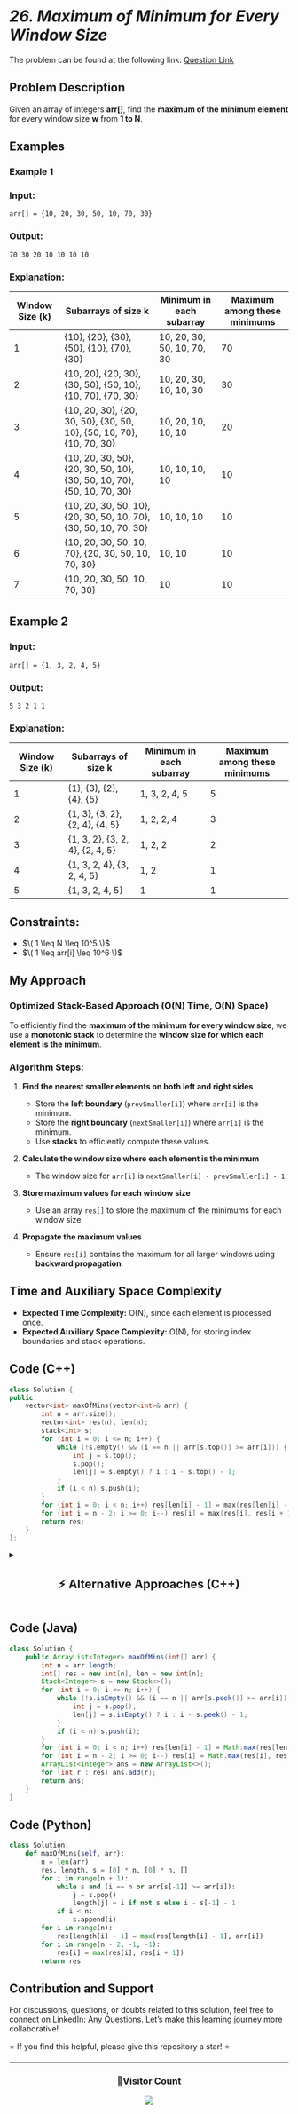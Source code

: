 # *26. Maximum of Minimum for Every Window Size*  

The problem can be found at the following link: [Question Link](https://www.geeksforgeeks.org/problems/maximum-of-minimum-for-every-window-size/1)  

## **Problem Description**  

Given an array of integers **arr[]**, find the **maximum of the minimum element** for every window size **w** from **1 to N**.  

## **Examples** 

### **Example 1**  

### **Input:**  
```
arr[] = {10, 20, 30, 50, 10, 70, 30}
```
### **Output:**  
```
70 30 20 10 10 10 10
```
### **Explanation:**  

| **Window Size (k)** | **Subarrays of size k** | **Minimum in each subarray** | **Maximum among these minimums** |
|---------------------|-------------------------|-----------------------------|----------------------------------|
| 1 | {10}, {20}, {30}, {50}, {10}, {70}, {30} | 10, 20, 30, 50, 10, 70, 30 | 70 |
| 2 | {10, 20}, {20, 30}, {30, 50}, {50, 10}, {10, 70}, {70, 30} | 10, 20, 30, 10, 10, 30 | 30 |
| 3 | {10, 20, 30}, {20, 30, 50}, {30, 50, 10}, {50, 10, 70}, {10, 70, 30} | 10, 20, 10, 10, 10 | 20 |
| 4 | {10, 20, 30, 50}, {20, 30, 50, 10}, {30, 50, 10, 70}, {50, 10, 70, 30} | 10, 10, 10, 10 | 10 |
| 5 | {10, 20, 30, 50, 10}, {20, 30, 50, 10, 70}, {30, 50, 10, 70, 30} | 10, 10, 10 | 10 |
| 6 | {10, 20, 30, 50, 10, 70}, {20, 30, 50, 10, 70, 30} | 10, 10 | 10 |
| 7 | {10, 20, 30, 50, 10, 70, 30} | 10 | 10 |


## **Example 2**  

### **Input:**  
```
arr[] = {1, 3, 2, 4, 5}
```
### **Output:**  
```
5 3 2 1 1
```
### **Explanation:**  

| **Window Size (k)** | **Subarrays of size k** | **Minimum in each subarray** | **Maximum among these minimums** |
|---------------------|-------------------------|-----------------------------|----------------------------------|
| 1 | {1}, {3}, {2}, {4}, {5} | 1, 3, 2, 4, 5 | 5 |
| 2 | {1, 3}, {3, 2}, {2, 4}, {4, 5} | 1, 2, 2, 4 | 3 |
| 3 | {1, 3, 2}, {3, 2, 4}, {2, 4, 5} | 1, 2, 2 | 2 |
| 4 | {1, 3, 2, 4}, {3, 2, 4, 5} | 1, 2 | 1 |
| 5 | {1, 3, 2, 4, 5} | 1 | 1 |

## **Constraints:**  
- $\( 1 \leq N \leq 10^5 \)$  
- $\( 1 \leq arr[i] \leq 10^6 \)$

## **My Approach**  

### **Optimized Stack-Based Approach (O(N) Time, O(N) Space)**  

To efficiently find the **maximum of the minimum for every window size**, we use a **monotonic stack** to determine the **window size for which each element is the minimum**.

### **Algorithm Steps:**  
1. **Find the nearest smaller elements on both left and right sides**  
   - Store the **left boundary** (`prevSmaller[i]`) where `arr[i]` is the minimum.  
   - Store the **right boundary** (`nextSmaller[i]`) where `arr[i]` is the minimum.  
   - Use **stacks** to efficiently compute these values.  

2. **Calculate the window size where each element is the minimum**  
   - The window size for `arr[i]` is `nextSmaller[i] - prevSmaller[i] - 1`.  

3. **Store maximum values for each window size**  
   - Use an array `res[]` to store the maximum of the minimums for each window size.  

4. **Propagate the maximum values**  
   - Ensure `res[i]` contains the maximum for all larger windows using **backward propagation**.  

## Time and Auxiliary Space Complexity
- **Expected Time Complexity:** O(N), since each element is processed once.
- **Expected Auxiliary Space Complexity:** O(N), for storing index boundaries and stack operations.

## **Code (C++)**  

```cpp
class Solution {
public:
    vector<int> maxOfMins(vector<int>& arr) {
        int n = arr.size();
        vector<int> res(n), len(n);
        stack<int> s;
        for (int i = 0; i <= n; i++) {
            while (!s.empty() && (i == n || arr[s.top()] >= arr[i])) {
                int j = s.top();
                s.pop();
                len[j] = s.empty() ? i : i - s.top() - 1;
            }
            if (i < n) s.push(i);
        }
        for (int i = 0; i < n; i++) res[len[i] - 1] = max(res[len[i] - 1], arr[i]);
        for (int i = n - 2; i >= 0; i--) res[i] = max(res[i], res[i + 1]);
        return res;
    }
};
```


<details>
  <summary><h2 align="center">⚡ Alternative Approaches (C++)</h2></summary>

## **2️⃣ Stack-Based Approach (Left-Right Boundaries)**  
- Uses **two passes** to determine window lengths.
- More explicit calculation of **left and right limits**.

```cpp
class Solution {
public:
    vector<int> maxOfMins(vector<int>& arr) {
        int n = arr.size();
        vector<int> res(n), len(n, n);
        stack<int> s;
        for (int i = 0; i < n; i++) {
            while (!s.empty() && arr[s.top()] >= arr[i]) s.pop();
            len[i] = s.empty() ? i + 1 : i - s.top();
            s.push(i);
        }
        s = stack<int>();
        for (int i = n - 1; i >= 0; i--) {
            while (!s.empty() && arr[s.top()] > arr[i]) s.pop();
            len[i] += s.empty() ? n - i - 1 : s.top() - i - 1;
            s.push(i);
        }
        for (int i = 0; i < n; i++) res[len[i] - 1] = max(res[len[i] - 1], arr[i]);
        for (int i = n - 2; i >= 0; i--) res[i] = max(res[i], res[i + 1]);
        return res;
    }
};
```


## **3️⃣ Deque-Based Approach (Sliding Window)**
- **Maintains a deque** to track minimums efficiently.
- Faster in practice for **large datasets**.

```cpp
class Solution {
public:
    vector<int> maxOfMins(vector<int>& arr) {
        int n = arr.size();
        vector<int> res(n, INT_MIN);
        vector<int> left(n), right(n);
        deque<int> dq;

        for (int i = 0; i < n; i++) {
            while (!dq.empty() && arr[dq.back()] >= arr[i]) dq.pop_back();
            left[i] = dq.empty() ? i + 1 : i - dq.back();
            dq.push_back(i);
        }

        dq.clear();
        for (int i = n - 1; i >= 0; i--) {
            while (!dq.empty() && arr[dq.back()] > arr[i]) dq.pop_back();
            right[i] = dq.empty() ? n - i : dq.back() - i;
            dq.push_back(i);
        }

        for (int i = 0; i < n; i++) {
            int len = left[i] + right[i] - 1;
            res[len - 1] = max(res[len - 1], arr[i]);
        }

        for (int i = n - 2; i >= 0; i--) 
            res[i] = max(res[i], res[i + 1]);

        return res;
    }
};
```

## **📊 Comparison of Approaches**  

| **Approach**                  | ⏱️ **Time Complexity** | 🗂️ **Space Complexity** | ⚡ **Method**        | ✅ **Pros**                           | ⚠️ **Cons**                      |
|--------------------------------|----------------------|------------------------|----------------|--------------------------------|----------------------------------|
| **Optimized Stack**            | 🟢 `O(N)`            | 🟢 `O(N)`               | Stack-based    | Best runtime & space efficiency | None |
| **Left-Right Stack**           | 🟡 `O(N)`            | 🟡 `O(N)`               | Stack-based    | Explicit left-right boundaries  | Slightly more code |
| **Deque-Based Sliding Window** | 🟡 `O(N)`            | 🟡 `O(N)`               | Deque-based    | Useful for sliding windows     | More complex implementation |


## **💡 Best Choice?**  

- ✅ **For best efficiency:** **Stack-based (`O(N)`, `O(N)`)**.  
- ✅ **For explicit left-right tracking:** **Left-Right Stack (`O(N)`, `O(N)`)**.  
- ✅ **For sliding window problems:** **Deque-based (`O(N)`, `O(N)`)**.  

</details>


## **Code (Java)**  

```java
class Solution {
    public ArrayList<Integer> maxOfMins(int[] arr) {
        int n = arr.length;
        int[] res = new int[n], len = new int[n];
        Stack<Integer> s = new Stack<>();
        for (int i = 0; i <= n; i++) {
            while (!s.isEmpty() && (i == n || arr[s.peek()] >= arr[i])) {
                int j = s.pop();
                len[j] = s.isEmpty() ? i : i - s.peek() - 1;
            }
            if (i < n) s.push(i);
        }
        for (int i = 0; i < n; i++) res[len[i] - 1] = Math.max(res[len[i] - 1], arr[i]);
        for (int i = n - 2; i >= 0; i--) res[i] = Math.max(res[i], res[i + 1]);
        ArrayList<Integer> ans = new ArrayList<>();
        for (int r : res) ans.add(r);
        return ans;
    }
}
```


## **Code (Python)**  

```python
class Solution:
    def maxOfMins(self, arr):
        n = len(arr)
        res, length, s = [0] * n, [0] * n, []
        for i in range(n + 1):
            while s and (i == n or arr[s[-1]] >= arr[i]):
                j = s.pop()
                length[j] = i if not s else i - s[-1] - 1
            if i < n:
                s.append(i)
        for i in range(n):
            res[length[i] - 1] = max(res[length[i] - 1], arr[i])
        for i in range(n - 2, -1, -1):
            res[i] = max(res[i], res[i + 1])
        return res
```

## Contribution and Support

For discussions, questions, or doubts related to this solution, feel free to connect on LinkedIn: [Any Questions](https://www.linkedin.com/in/het-patel-8b110525a/). Let’s make this learning journey more collaborative!

⭐ If you find this helpful, please give this repository a star! ⭐

---

<div align="center">
  <h3><b>📍Visitor Count</b></h3>
</div>

<p align="center">
  <img src="https://profile-counter.glitch.me/Hunterdii/count.svg" />
</p>
